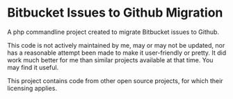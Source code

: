 # Bitbucket Issues to Github Migration
A php commandline project created to migrate Bitbucket issues to Github.

This code is not actively maintained by me, may or may not be updated, nor has a reasonable attempt been made to make it user-friendly or pretty. It did work much better for me than similar projects available at that time. You may find it useful.

This project contains code from other open source projects, for which their licensing applies.